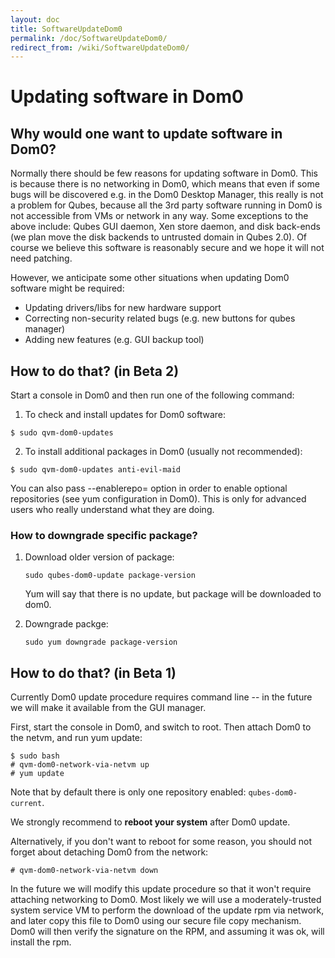 ```yaml
---
layout: doc
title: SoftwareUpdateDom0
permalink: /doc/SoftwareUpdateDom0/
redirect_from: /wiki/SoftwareUpdateDom0/
---
```


Updating software in Dom0
=========================

Why would one want to update software in Dom0?
----------------------------------------------

Normally there should be few reasons for updating software in Dom0. This is because there is no networking in Dom0, which means that even if some bugs will be discovered e.g. in the Dom0 Desktop Manager, this really is not a problem for Qubes, because all the 3rd party software running in Dom0 is not accessible from VMs or network in any way. Some exceptions to the above include: Qubes GUI daemon, Xen store daemon, and disk back-ends (we plan move the disk backends to untrusted domain in Qubes 2.0). Of course we believe this software is reasonably secure and we hope it will not need patching.

However, we anticipate some other situations when updating Dom0 software might be required:

-   Updating drivers/libs for new hardware support
-   Correcting non-security related bugs (e.g. new buttons for qubes manager)
-   Adding new features (e.g. GUI backup tool)

How to do that? (in Beta 2)
---------------------------

Start a console in Dom0 and then run one of the following command:

1) To check and install updates for Dom0 software:

```
$ sudo qvm-dom0-updates
```

2) To install additional packages in Dom0 (usually not recommended):

```
$ sudo qvm-dom0-updates anti-evil-maid
```

You can also pass --enablerepo= option in order to enable optional repositories (see yum configuration in Dom0). This is only for advanced users who really understand what they are doing.

### How to downgrade specific package?

1.  Download older version of package:

    ```
    sudo qubes-dom0-update package-version
    ```

    Yum will say that there is no update, but package will be downloaded to dom0.

2.  Downgrade packge:

    ```
    sudo yum downgrade package-version
    ```

How to do that? (in Beta 1)
---------------------------

Currently Dom0 update procedure requires command line -- in the future we will make it available from the GUI manager.

First, start the console in Dom0, and switch to root. Then attach Dom0 to the netvm, and run yum update:

```
$ sudo bash
# qvm-dom0-network-via-netvm up
# yum update
```

Note that by default there is only one repository enabled: ```qubes-dom0-current```.

We strongly recommend to **reboot your system** after Dom0 update.

Alternatively, if you don't want to reboot for some reason, you should not forget about detaching Dom0 from the network:

```
# qvm-dom0-network-via-netvm down
```

In the future we will modify this update procedure so that it won't require attaching networking to Dom0. Most likely we will use a moderately-trusted system service VM to perform the download of the update rpm via network, and later copy this file to Dom0 using our secure file copy mechanism. Dom0 will then verify the signature on the RPM, and assuming it was ok, will install the rpm.

